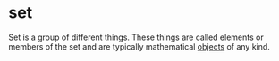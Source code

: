 # set

Set is a group of different things. These things are called elements or members of the set and are typically mathematical [objects](mathematics/object) of any kind.
